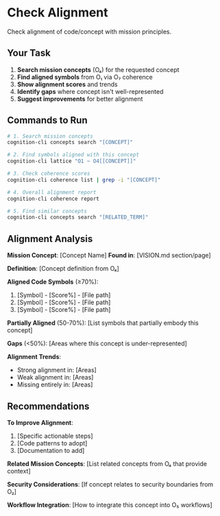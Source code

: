 # Check Alignment

Check alignment of code/concept with mission principles.

## Your Task

1. **Search mission concepts** (O₄) for the requested concept
2. **Find aligned symbols** from O₁ via O₇ coherence
3. **Show alignment scores** and trends
4. **Identify gaps** where concept isn't well-represented
5. **Suggest improvements** for better alignment

## Commands to Run

```bash
# 1. Search mission concepts
cognition-cli concepts search "[CONCEPT]"

# 2. Find symbols aligned with this concept
cognition-cli lattice "O1 ~ O4[[CONCEPT]]"

# 3. Check coherence scores
cognition-cli coherence list | grep -i "[CONCEPT]"

# 4. Overall alignment report
cognition-cli coherence report

# 5. Find similar concepts
cognition-cli concepts search "[RELATED_TERM]"
```

## Alignment Analysis

**Mission Concept**: [Concept Name]
**Found in**: [VISION.md section/page]

**Definition**:
[Concept definition from O₄]

**Aligned Code Symbols** (≥70%):

1. [Symbol] - [Score%] - [File path]
2. [Symbol] - [Score%] - [File path]
3. [Symbol] - [Score%] - [File path]

**Partially Aligned** (50-70%):
[List symbols that partially embody this concept]

**Gaps** (<50%):
[Areas where this concept is under-represented]

**Alignment Trends**:

- Strong alignment in: [Areas]
- Weak alignment in: [Areas]
- Missing entirely in: [Areas]

## Recommendations

**To Improve Alignment**:

1. [Specific actionable steps]
2. [Code patterns to adopt]
3. [Documentation to add]

**Related Mission Concepts**:
[List related concepts from O₄ that provide context]

**Security Considerations**:
[If concept relates to security boundaries from O₂]

**Workflow Integration**:
[How to integrate this concept into O₅ workflows]
